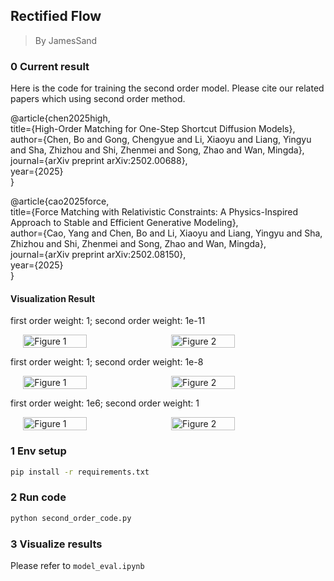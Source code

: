 ## Rectified Flow

> By JamesSand


<!-- I have also implement a google colab. You can find the colab [here](https://colab.research.google.com/drive/11pCMnpmV9H2cRhvT1mF1pVk_ySH3q0XZ?usp=sharing) -->

### 0 Current result

Here is the code for training the second order model. Please cite our related papers which using second order method.

@article{chen2025high,  
  title={High-Order Matching for One-Step Shortcut Diffusion Models},  
  author={Chen, Bo and Gong, Chengyue and Li, Xiaoyu and Liang, Yingyu and Sha, Zhizhou and Shi, Zhenmei and Song, Zhao and Wan, Mingda},  
  journal={arXiv preprint arXiv:2502.00688},  
  year={2025}  
}

@article{cao2025force,  
  title={Force Matching with Relativistic Constraints: A Physics-Inspired Approach to Stable and Efficient Generative Modeling},  
  author={Cao, Yang and Chen, Bo and Li, Xiaoyu and Liang, Yingyu and Sha, Zhizhou and Shi, Zhenmei and Song, Zhao and Wan, Mingda},  
  journal={arXiv preprint arXiv:2502.08150},  
  year={2025}  
}

<!-- #### Loss curve

First order loss is ok. But second order loss has some spikes.

<div style="display: flex; justify-content: center; gap: 10px;">
  <img src="images\v2_floss.png" alt="Figure 1" width="80%">
</div>

<br>

<div style="display: flex; justify-content: center; gap: 10px;">
  <img src="images\v2_sloss.png" alt="Figure 2" width="80%">
</div>

<br>

<div style="display: flex; justify-content: center; gap: 10px;">
  <img src="images\v2_tloss.png" alt="Figure 3" width="80%">
</div> -->


#### Visualization Result

first order weight: 1; second order weight: 1e-11

<div style="display: flex; justify-content: center; gap: 10px;">
  <img src="images/v3_scatter.png" alt="Figure 1" width="45%">
  <img src="images/v3_traj.png" alt="Figure 2" width="45%">
</div>

first order weight: 1; second order weight: 1e-8

<div style="display: flex; justify-content: center; gap: 10px;">
  <img src="images/v4_scatter.png" alt="Figure 1" width="45%">
  <img src="images/v4_traj.png" alt="Figure 2" width="45%">
</div>


first order weight: 1e6; second order weight: 1

<div style="display: flex; justify-content: center; gap: 10px;">
  <img src="images/v5_scatter.png" alt="Figure 1" width="45%">
  <img src="images/v5_traj.png" alt="Figure 2" width="45%">
</div>

<!-- #### Gradient norm

The gradient norm is reported under: first order weight: 1e6; second order weight: 1

> Zhizhou Sha: I have little sence about grad norm. I am not sure when should we clip the grad?

<div style="display: flex; justify-content: center; gap: 10px;">
  <img src="images/first_grad_norm.png" alt="Figure 1" width="80%">
</div>

<br>

<div style="display: flex; justify-content: center; gap: 10px;">
  <img src="images/second_grad_norm.png" alt="Figure 1" width="80%">
</div> -->


### 1 Env setup

```bash
pip install -r requirements.txt
```

### 2 Run code
```bash
python second_order_code.py
```

### 3 Visualize results

Please refer to `model_eval.ipynb`


